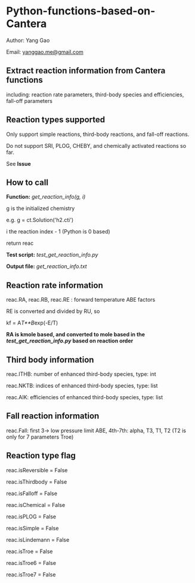 # Python-functions-based-on-Cantera

Author: Yang Gao

Email: yanggao.me@gmail.com

## Extract reaction information from Cantera functions ##

including: reaction rate parameters, third-body species and efficiencies, fall-off parameters

## Reaction types supported ##

Only support simple reactions, third-body reactions, and fall-off reactions.

Do not support SRI, PLOG, CHEBY, and chemically activated reactions so far.

See **Issue**

## How to call ##
**Function:** _get_reaction_info(g, i)_

g is the initialized chemistry

e.g. g = ct.Solution('h2.cti')

i the reaction index - 1 (Python is 0 based)

return reac

**Test script:** _test_get_reaction_info.py_

**Output file:** _get_reaction_info.txt_

## Reaction rate information ##
reac.RA, reac.RB, reac.RE : forward temperature ABE factors

RE is converted and divided by RU, so

kf = A*T**B*exp(-E/T)

**RA is kmole based, and converted to mole based in the _test_get_reaction_info.py_ based on reaction order**

## Third body information ##
reac.ITHB: number of enhanced third-body species, type: int

reac.NKTB: indices of enhanced third-body species, type: list

reac.AIK: efficiencies of enhanced third-body species, type: list

## Fall reaction information ##

reac.Fall: first 3-> low pressure limit ABE, 4th-7th: alpha, T3, T1, T2 (T2 is only for 7 parameters Troe)

## Reaction type flag ##

reac.isReversible = False

reac.isThirdbody = False

reac.isFalloff = False

reac.isChemical = False

reac.isPLOG = False

reac.isSimple = False

reac.isLindemann = False

reac.isTroe = False

reac.isTroe6 = False

reac.isTroe7 = False
